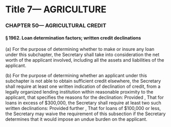 
# Title 7— AGRICULTURE
### CHAPTER 50— AGRICULTURAL CREDIT
#### § 1962. Loan determination factors; written credit declinations

(a) For the purpose of determining whether to make or insure any loan under this subchapter, the Secretary shall take into consideration the net worth of the applicant involved, including all the assets and liabilities of the applicant.

(b) For the purpose of determining whether an applicant under this subchapter is not able to obtain sufficient credit elsewhere, the Secretary shall require at least one written indication of declination of credit, from a legally organized lending institution within reasonable proximity to the applicant, that specifies the reasons for the declination: Provided , That for loans in excess of $300,000, the Secretary shall require at least two such written declinations: Provided further , That for loans of $100,000 or less, the Secretary may waive the requirement of this subsection if the Secretary determines that it would impose an undue burden on the applicant.
